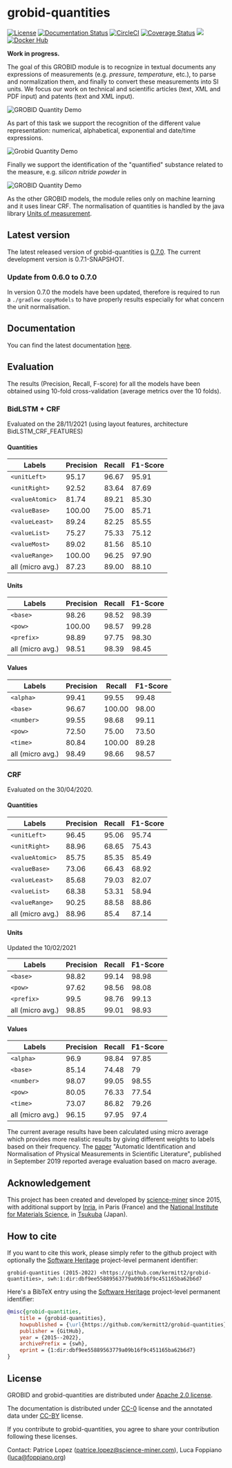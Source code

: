 # grobid-quantities

[![License](http://img.shields.io/:license-apache-blue.svg)](http://www.apache.org/licenses/LICENSE-2.0.html)
[![Documentation Status](https://readthedocs.org/projects/grobid-quantities/badge/?version=latest)](https://readthedocs.org/projects/grobid-quantities/?badge=latest)
[![CircleCI](https://circleci.com/gh/kermitt2/grobid-quantities.svg?style=svg)](https://circleci.com/gh/kermitt2/grobid-quantities)
[![Coverage Status](https://coveralls.io/repos/kermitt2/grobid-quantities/badge.svg)](https://coveralls.io/r/kermitt2/grobid-quantities)
[![](https://jitpack.io/v/kermitt2/grobid-quantities.svg)](https://jitpack.io/#kermitt2/grobid-quantities)
[![Docker Hub](https://img.shields.io/docker/pulls/lfoppiano/grobid-quantities.svg)](https://hub.docker.com/r/lfoppiano/grobid-quantities/ "Docker Pulls")

__Work in progress.__

The goal of this GROBID module is to recognize in textual documents any expressions of measurements (e.g. _pressure_, _temperature_, etc.), to parse and normalization them, and finally to convert these measurements into SI units. 
We focus our work on technical and scientific articles (text, XML and PDF input) and patents (text and XML input). 

![GROBID Quantity Demo](doc/img/Screenshot2.png)

As part of this task we support the recognition of the different value representation: numerical, alphabetical, exponential and date/time expressions. 

![Grobid Quantity Demo](doc/img/Screenshot7.png)

Finally we support the identification of the "quantified" substance related to the measure, e.g. _silicon nitride powder_ in 

![GROBID Quantity Demo](doc/img/Screenshot5.png)

As the other GROBID models, the module relies only on machine learning and it uses linear CRF. 
The normalisation of quantities is handled by the java library [Units of measurement](http://unitsofmeasurement.github.io/).  

## Latest version

The latest released version of grobid-quantities is [0.7.0](https://github.com/kermitt2/grobid-quantities/releases/tag/0.7.0). The current development version is 0.7.1-SNAPSHOT.

### Update from 0.6.0 to 0.7.0

In version 0.7.0 the models have been updated, therefore is required to run a `./gradlew copyModels` to have properly results especially for what concern the unit normalisation. 

## Documentation

You can find the latest documentation [here](http://grobid-quantities.readthedocs.io). 

## Evaluation
The results (Precision, Recall, F-score) for all the models have been obtained using 10-fold cross-validation (average metrics over the 10 folds). 

### BidLSTM + CRF 
Evaluated on the 28/11/2021 (using layout features, architecture BidLSTM_CRF_FEATURES)

#### Quantities

| Labels          | Precision  | Recall      |  F1-Score     |
|-----------------|------------|-------------|---------------|
| `<unitLeft>`    | 95.17      |  96.67      |  95.91      |    
| `<unitRight>`   | 92.52      |  83.64      |  87.69      |    
| `<valueAtomic>` | 81.74      |  89.21      |  85.30      |    
| `<valueBase>`   | 100.00     |  75.00      |  85.71      |     
| `<valueLeast>`  | 89.24      |  82.25      |  85.55      |    
| `<valueList>`   | 75.27      |  75.33      |  75.12      |  
| `<valueMost>`   | 89.02      |  81.56      |  85.10      |  
| `<valueRange>`  | 100.00     |  96.25      |  97.90      |  
| all (micro avg.)| 87.23      |  89.00      | 88.10       |      

#### Units

| Labels          | Precision  | Recall      |  F1-Score     |
|---------------- |------------|-------------|---------------|
| `<base>`        | 98.26      | 98.52       |  98.39        |    
| `<pow>`         | 100.00     | 98.57       |  99.28        |    
| `<prefix>`      | 98.89      | 97.75       |  98.30        |    
| all (micro avg.)| 98.51      |  98.39      |  98.45        |


#### Values

| Labels          | Precision  | Recall      |  F1-Score     |
|-----------------|------------|-------------|---------------|
| `<alpha>`       | 99.41     |   99.55     |   99.48      |    
| `<base>`        | 96.67     |   100.00     |  98.00       |    
| `<number>`      | 99.55     |   98.68     |   99.11      |    
| `<pow>`         | 72.50     |   75.00     |   73.50      |     
| `<time>`        | 80.84     |   100.00     |  89.28       |    
| all (micro avg.)| 98.49      |   98.66     |   98.57        |

### CRF
Evaluated on the 30/04/2020.

#### Quantities     

| Labels          | Precision  | Recall      |  F1-Score     |
|-----------------|------------|-------------|---------------|
| `<unitLeft>`    | 96.45      |   95.06     |   95.74       |    
| `<unitRight>`   | 88.96      |   68.65     |   75.43       |    
| `<valueAtomic>` | 85.75      |   85.35     |   85.49       |    
| `<valueBase>`   | 73.06      |   66.43     |   68.92       |     
| `<valueLeast>`  | 85.68      |   79.03     |   82.07       |    
| `<valueList>`   | 68.38      |   53.31     |   58.94       |  
| `<valueRange>`  | 90.25      |   88.58     |   88.86       |  
| all (micro avg.)| 88.96      |   85.4      |   87.14       |      

#### Units

Updated the 10/02/2021

| Labels          | Precision  | Recall      |  F1-Score     |
|---------------- |------------|-------------|---------------|
| `<base>`        | 98.82      | 99.14       |  98.98        |    
| `<pow>`         | 97.62      | 98.56       |  98.08        |    
| `<prefix>`      | 99.5       | 98.76       |  99.13        |    
| all (micro avg.)| 98.85      |  99.01      |  98.93        |

#### Values 

| Labels          | Precision  | Recall      |  F1-Score     |
|-----------------|------------|-------------|---------------|
| `<alpha>`       | 96.9       |   98.84     |   97.85       |    
| `<base>`        | 85.14      |   74.48     |   79          |    
| `<number>`      | 98.07      |   99.05     |   98.55       |    
| `<pow>`         | 80.05      |   76.33     |   77.54       |     
| `<time>`        | 73.07      |   86.82     |   79.26       |    
| all (micro avg.)| 96.15      |   97.95     |   97.4        |

The current average results have been calculated using micro average which provides more realistic results by giving different weights to labels based on their frequency.
The [paper](https://hal.inria.fr/hal-02294424) "Automatic Identification and Normalisation of Physical Measurements in Scientific Literature", published in September 2019 reported average evaluation based on macro average. 

## Acknowledgement 

This project has been created and developed by [science-miner](https://science-miner.com) since 2015, with additional support by [Inria](http://www.inria.fr), in Paris (France) and the [National Institute for Materials Science](http://www.nims.go.jp), in [Tsukuba](https://en.wikipedia.org/wiki/Tsukuba,_Ibaraki) (Japan).

## How to cite

If you want to cite this work, please simply refer to the github project with optionally the [Software Heritage](https://www.softwareheritage.org/) project-level permanent identifier:

```
grobid-quantities (2015-2022) <https://github.com/kermitt2/grobid-quantities>, swh:1:dir:dbf9ee55889563779a09b16f9c451165ba62b6d7
```

Here's a BibTeX entry using the [Software Heritage](https://www.softwareheritage.org/) project-level permanent identifier:

```bibtex
@misc{grobid-quantities,
    title = {grobid-quantities},
    howpublished = {\url{https://github.com/kermitt2/grobid-quantities}},
    publisher = {GitHub},
    year = {2015--2022},
    archivePrefix = {swh},
    eprint = {1:dir:dbf9ee55889563779a09b16f9c451165ba62b6d7}
}
```

## License

GROBID and grobid-quantities are distributed under [Apache 2.0 license](http://www.apache.org/licenses/LICENSE-2.0). 

The documentation is distributed under [CC-0](https://creativecommons.org/publicdomain/zero/1.0/) license and the annotated data under [CC-BY](https://creativecommons.org/licenses/by/4.0/) license.

If you contribute to grobid-quantities, you agree to share your contribution following these licenses. 

Contact: Patrice Lopez (<patrice.lopez@science-miner.com>), Luca Foppiano (<luca@foppiano.org>)
